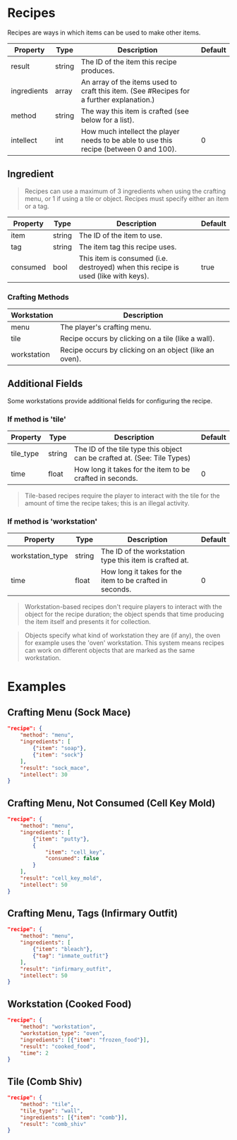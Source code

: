 # Recipes
Recipes are ways in which items can be used to make other items.

| Property | Type | Description | Default |
| - | - | - | - |
| result | string | The ID of the item this recipe produces. |
| ingredients | array | An array of the items used to craft this item. (See #Recipes for a further explanation.)
| method | string | The way this item is crafted (see below for a list). |
| intellect | int | How much intellect the player needs to be able to use this recipe (between 0 and 100). | 0 |

## Ingredient
> Recipes can use a maximum of 3 ingredients when using the crafting menu, or 1 if using a tile or object. Recipes must specify either an item or a tag.

| Property | Type | Description | Default |
| - | - | - | - |
| item | string | The ID of the item to use. | |
| tag | string | The item tag this recipe uses. | |
| consumed | bool | This item is consumed (i.e. destroyed) when this recipe is used (like with keys). | true |  

### Crafting Methods
| Workstation | Description |
| - | - |
| menu | The player's crafting menu. |
| tile | Recipe occurs by clicking on a tile (like a wall). |
| workstation | Recipe occurs by clicking on an object (like an oven). |

## Additional Fields
Some workstations provide additional fields for configuring the recipe.

### If method is 'tile'
| Property | Type | Description | Default |
| - | - | - | - |
| tile_type | string | The ID of the tile type this object can be crafted at. (See: Tile Types) |
| time | float | How long it takes for the item to be crafted in seconds. | 0 |

> Tile-based recipes require the player to interact with the tile for the amount of time the recipe takes; this is an illegal activity.

### If method is 'workstation'
| Property | Type | Description | Default |
| - | - | - | - |
| workstation_type | string | The ID of the workstation type this item is crafted at. |  |
| time | float | How long it takes for the item to be crafted in seconds. | 0 |

> Workstation-based recipes don't require players to interact with the object for the recipe duration; the object spends that time producing the item itself and presents it for collection.

> Objects specify what kind of workstation they are (if any), the oven for example uses the 'oven' workstation. This system means recipes can work on different objects that are marked as the same workstation.

# Examples

Crafting Menu (Sock Mace)
---
```json
"recipe": {
    "method": "menu",
    "ingredients": [
        {"item": "soap"}, 
        {"item": "sock"}
    ],
    "result": "sock_mace",
    "intellect": 30
}
```

Crafting Menu, Not Consumed (Cell Key Mold)
---
```json
"recipe": {
    "method": "menu",
    "ingredients": [
        {"item": "putty"}, 
        {
            "item": "cell_key",
            "consumed": false
        }
    ],
    "result": "cell_key_mold",
    "intellect": 50
}
```

Crafting Menu, Tags (Infirmary Outfit)
---
```json
"recipe": {
    "method": "menu",
    "ingredients": [
        {"item": "bleach"}, 
        {"tag": "inmate_outfit"}
    ],
    "result": "infirmary_outfit",
    "intellect": 50
}
```

Workstation (Cooked Food)
---
```json
"recipe": {
    "method": "workstation",
    "workstation_type": "oven",
    "ingredients": [{"item": "frozen_food"}],
    "result": "cooked_food",
    "time": 2
}
```

Tile (Comb Shiv)
---
```json
"recipe": {
    "method": "tile",
    "tile_type": "wall",
    "ingredients": [{"item": "comb"}],
    "result": "comb_shiv"
}
```